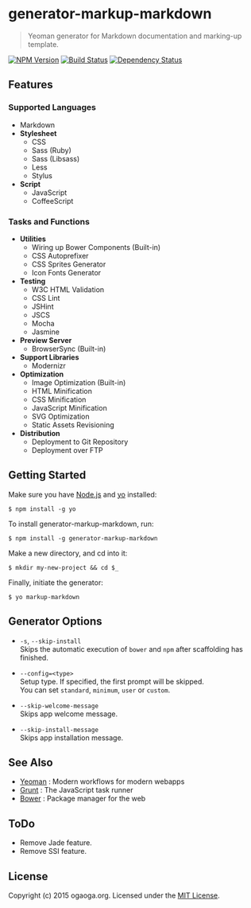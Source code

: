 # generator-markup-markdown

> Yeoman generator for Markdown documentation and marking-up template.

[![NPM Version][npm-image]][npm-url]
[![Build Status][travis-image]][travis-url]
[![Dependency Status][deps-image]][deps-url]

## Features

### Supported Languages
* Markdown
* **Stylesheet**
  * CSS
  * Sass (Ruby)
  * Sass (Libsass)
  * Less
  * Stylus
* **Script**
  * JavaScript
  * CoffeeScript

### Tasks and Functions
* **Utilities**
  * Wiring up Bower Components (Built-in)
  * CSS Autoprefixer
  * CSS Sprites Generator
  * Icon Fonts Generator
* **Testing**
  * W3C HTML Validation
  * CSS Lint
  * JSHint
  * JSCS
  * Mocha
  * Jasmine
* **Preview Server**
  * BrowserSync (Built-in)
* **Support Libraries**
  * Modernizr
* **Optimization**
  * Image Optimization (Built-in)
  * HTML Minification
  * CSS Minification
  * JavaScript Minification
  * SVG Optimization
  * Static Assets Revisioning
* **Distribution**
  * Deployment to Git Repository
  * Deployment over FTP

## Getting Started
Make sure you have [Node.js](http://nodejs.org/) and [yo](https://github.com/yeoman/yo) installed:

```shell
$ npm install -g yo
```

To install generator-markup-markdown, run:

```shell
$ npm install -g generator-markup-markdown
```

Make a new directory, and cd into it:

```shell
$ mkdir my-new-project && cd $_
```

Finally, initiate the generator:

```shell
$ yo markup-markdown
```

## Generator Options
* `-s`, `--skip-install`  
  Skips the automatic execution of `bower` and `npm` after scaffolding has finished.

* `--config=<type>`  
  Setup type. If specified, the first prompt will be skipped.  
  You can set `standard`, `minimum`, `user` or `custom`.

* `--skip-welcome-message`  
  Skips app welcome message.

* `--skip-install-message`  
  Skips app installation message.

## See Also
* [Yeoman](http://yeoman.io/) : Modern workflows for modern webapps
* [Grunt](http://gruntjs.com/) : The JavaScript task runner
* [Bower](http://bower.io/) : Package manager for the web

## ToDo

* Remove Jade feature.
* Remove SSI feature.

## License
Copyright (c) 2015 ogaoga.org. Licensed under the [MIT License](LICENSE).

[npm-image]: https://img.shields.io/npm/v/generator-markup-markdown.svg?style=flat
[npm-url]: https://www.npmjs.com/package/generator-markup-markdown
[travis-image]: https://img.shields.io/travis/rakuten-frontend/generator-markup-markdown/master.svg?style=flat
[travis-url]: https://travis-ci.org/rakuten-frontend/generator-markup-markdown
[deps-image]: http://img.shields.io/david/rakuten-frontend/generator-markup-markdown.svg?style=flat
[deps-url]: https://david-dm.org/rakuten-frontend/generator-markup-markdown

